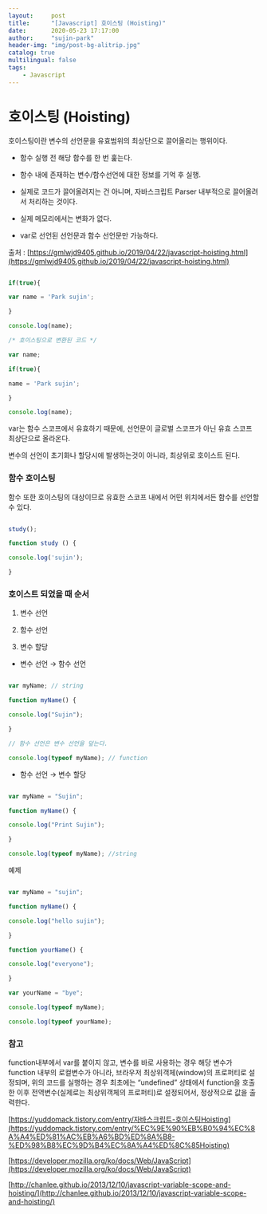 ```yaml
---
layout:     post
title:      "[Javascript] 호이스팅 (Hoisting)"
date:       2020-05-23 17:17:00
author:     "sujin-park"
header-img: "img/post-bg-alitrip.jpg"
catalog: true
multilingual: false
tags:
    - Javascript
---
```

호이스팅 (Hoisting)
========================

호이스팅이란 변수의 선언문을 유효범위의 최상단으로 끌어올리는 행위이다.

- 함수 실행 전 해당 함수를 한 번 훑는다.

- 함수 내에 존재하는 변수/함수선언에 대한 정보를 기억 후 실행.

- 실제로 코드가 끌어올려지는 건 아니며, 자바스크립트 Parser 내부적으로 끌어올려서 처리하는 것이다.

- 실제 메모리에서는 변화가 없다.

- var로 선언된 선언문과 함수 선언문만 가능하다.

출처 : [https://gmlwjd9405.github.io/2019/04/22/javascript-hoisting.html](https://gmlwjd9405.github.io/2019/04/22/javascript-hoisting.html)

```jsx

if(true){

var name = 'Park sujin';

}

console.log(name);

/* 호이스팅으로 변환된 코드 */

var name;

if(true){

name = 'Park sujin';

}

console.log(name);

```

var는 함수 스코프에서 유효하기 때문에, 선언문이 글로벌 스코프가 아닌 유효 스코프 최상단으로 올라온다.

변수의 선언이 초기화나 할당시에 발생하는것이 아니라, 최상위로 호이스트 된다.

### 함수 호이스팅

함수 또한 호이스팅의 대상이므로 유효한 스코프 내에서 어떤 위치에서든 함수를 선언할 수 있다.

```jsx

study();

function study () {

console.log('sujin');

}

```

### 호이스트 되었을 때 순서

1. 변수 선언

2. 함수 선언

3. 변수 할당

- 변수 선언 → 함수 선언

```jsx

var myName; // string

function myName() {

console.log("Sujin");

}

// 함수 선언은 변수 선언을 덮는다.

console.log(typeof myName); // function

```

- 함수 선언 → 변수 할당

```jsx

var myName = "Sujin";

function myName() {

console.log("Print Sujin");

}

console.log(typeof myName); //string

```

예제

```jsx

var myName = "sujin";

function myName() {

console.log("hello sujin");

}

function yourName() {

console.log("everyone");

}

var yourName = "bye";

console.log(typeof myName);

console.log(typeof yourName);

```

### 참고

function내부에서 var를 붙이지 않고, 변수를 바로 사용하는 경우 해당 변수가 function 내부의 로컬변수가 아니라, 브라우저 최상위객체(window)의 프로퍼티로 설정되며, 위의 코드를 실행하는 경우 최초에는 “undefined” 상태에서 function을 호출한 이후 전역변수(실제로는 최상위객체의 프로퍼티)로 설정되어서, 정상적으로 값을 출력한다.

[https://yuddomack.tistory.com/entry/자바스크립트-호이스팅Hoisting](https://yuddomack.tistory.com/entry/%EC%9E%90%EB%B0%94%EC%8A%A4%ED%81%AC%EB%A6%BD%ED%8A%B8-%ED%98%B8%EC%9D%B4%EC%8A%A4%ED%8C%85Hoisting)

[https://developer.mozilla.org/ko/docs/Web/JavaScript](https://developer.mozilla.org/ko/docs/Web/JavaScript)

[http://chanlee.github.io/2013/12/10/javascript-variable-scope-and-hoisting/](http://chanlee.github.io/2013/12/10/javascript-variable-scope-and-hoisting/)
